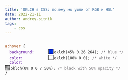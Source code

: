 ```yaml
---
title: 'OKLCH в CSS: почему мы ушли от RGB и HSL'
date: 2022-21-11
author: andrey-sitnik
tags:
    - css
---
```


<style>
  .color-preview {
    width: 16px;
    height: 16px;
    border: 1px solid black;
    box-sizing: border-box;
    display: inline-block;
    position: relative;
    top: 2px;
    margin-right: 2px;
  }

  .color-preview::before {
    background: repeating-conic-gradient(#fff 0% 25%, #999 0% 50%) 0 0 / 14px 14px;
    display: block;
    width: 14px;
    height: 14px;
    content: '';
    z-index: -1;
    opacity: 0.5;
  }

  .color-preview.without-opacity::before {
    display: none;
  }

  .preview-with-value {
    display: inline-block;
    position: relative;
  }

  .selector {
    color: #a1490f;
  }

  .property {
    color: #550098;
    display: inline-block;
    min-width: 155px;
  }

  .comment {
    color: #706D71;
  }

  @media (max-width: 1239px) {
    .property {
      min-width: 125px;
    }
  }
</style>


<pre data-lang="css">
<code tabindex="0" class="language-css">
<span class="selector">a:hover&nbsp;</span><span>{</span>
  <span class="property">background:&nbsp;</span><div class="preview-with-value"><div class="color-preview without-opacity" style="background-color: rgb(0.21, 50.42, 225.59)"></div><span class="value">oklch(45% 0.26 264);&nbsp;</span><span class="comment">/* blue */</span></div>
  <span class="property">color:&nbsp;</span><div class="preview-with-value"><div class="color-preview without-opacity" style="background-color: #fff"></div><span class="value">oklch(100% 0 0);&nbsp;</span><span class="comment">/* white */</span></div>
  <span class="property">color:&nbsp;</span><div class="preview-with-value"><div class="color-preview" style="background-color: rgba(0, 0, 0, 0.5);"></div><span class="value">oklch(0% 0 0 / 50%);&nbsp;</span><span class="comment">/* black with 50% opacity */</span></div>
<span>}</span>
</code>
</pre>
